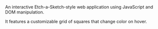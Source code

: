 An interactive Etch-a-Sketch-style web application using JavaScript and DOM manipulation. 

It features a customizable grid of squares that change color on hover.
